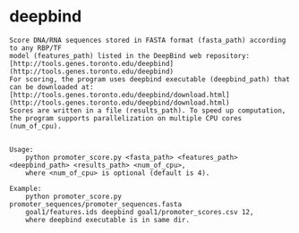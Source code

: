# deepbind

    Score DNA/RNA sequences stored in FASTA format (fasta_path) according to any RBP/TF
    model (features_path) listed in the DeepBind web repository:
    [http://tools.genes.toronto.edu/deepbind](http://tools.genes.toronto.edu/deepbind)
    For scoring, the program uses deepbind executable (deepbind_path) that can be downloaded at:
    [http://tools.genes.toronto.edu/deepbind/download.html](http://tools.genes.toronto.edu/deepbind/download.html)
    Scores are written in a file (results_path). To speed up computation,
    the program supports parallelization on multiple CPU cores (num_of_cpu).


    Usage:
        python promoter_score.py <fasta_path> <features_path> <deepbind_path> <results_path> <num_of_cpu>,
        where <num_of_cpu> is optional (default is 4).

    Example:
        python promoter_score.py promoter_sequences/promoter_sequences.fasta
        goal1/features.ids deepbind goal1/promoter_scores.csv 12,
        where deepbind executable is in same dir.